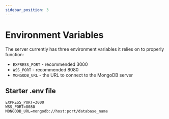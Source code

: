 ```yaml
---
sidebar_position: 3
---
```


# Environment Variables

The server currently has three environment variables it relies on to properly function:

- `EXPRESS_PORT` - recommended 3000
- `WSS_PORT` - recommended 8080
- `MONGODB_URL` - the URL to connect to the MongoDB server

## Starter .env file

```
EXPRESS_PORT=3000
WSS_PORT=8080
MONGODB_URL=mongodb://host:port/database_name
```
